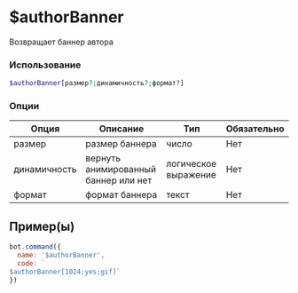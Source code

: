 # $authorBanner
Возвращает баннер автора
### Использование
```php
$authorBanner[размер?;динамичность?;формат?]
```

### Опции

| Опция | Описание | Тип | Обязательно |
|--------|-------------|------|----------|
| размер | размер баннера | число | Нет | 
| динамичность | вернуть анимированный баннер или нет | логическое выражение | Нет | 
| формат | формат баннера | текст | Нет |
## Пример(ы)

```javascript
bot.command({
  name: '$authorBanner',
  code: `
$authorBanner[1024;yes;gif]`
})
```